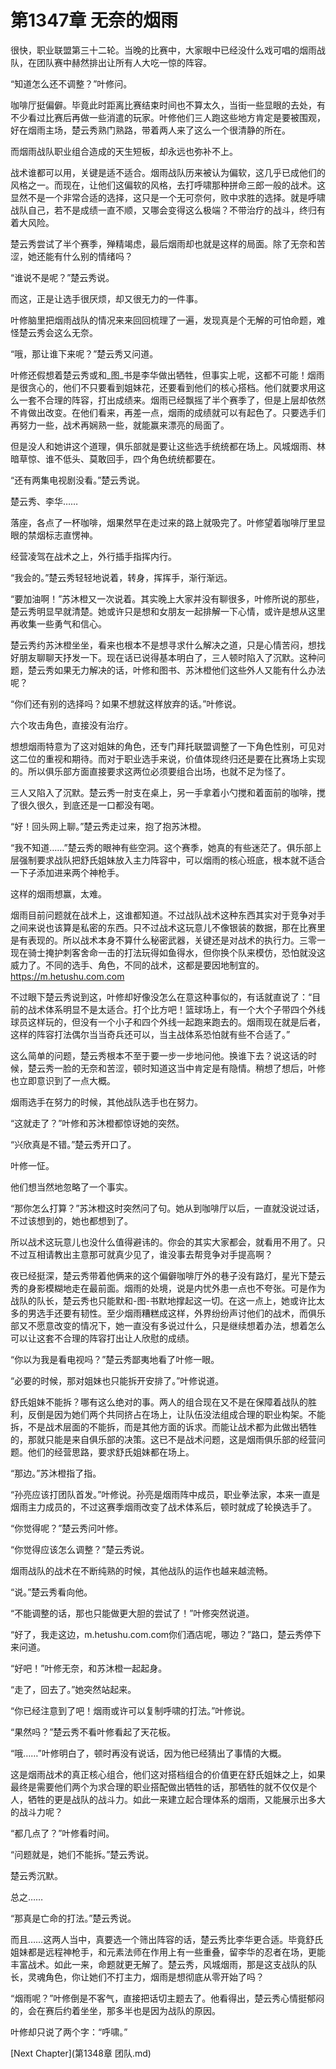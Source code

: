 # 第1347章 无奈的烟雨

很快，职业联盟第三十二轮。当晚的比赛中，大家眼中已经没什么戏可唱的烟雨战队，在团队赛中赫然排出让所有人大吃一惊的阵容。

“知道怎么还不调整？”叶修问。

咖啡厅挺偏僻。毕竟此时距离比赛结束时间也不算太久，当街一些显眼的去处，有不少看过比赛后再做一些消遣的玩家。叶修他们三人跑这些地方肯定是要被围观，好在烟雨主场，楚云秀熟门熟路，带着两人来了这么一个很清静的所在。

而烟雨战队职业组合造成的天生短板，却永远也弥补不上。

战术谁都可以用，关键是适不适合。烟雨战队历来被认为偏软，这几乎已成他们的风格之一。而现在，让他们这偏软的风格，去打呼啸那种拼命三郎一般的战术。这显然不是一个非常合适的选择，这只是一个无可奈何，败中求胜的选择。就是呼啸战队自己，若不是成绩一直不顺，又哪会变得这么极端？不带治疗的战斗，终归有着大风险。

楚云秀尝试了半个赛季，殚精竭虑，最后烟雨却也就是这样的局面。除了无奈和苦涩，她还能有什么别的情绪吗？

“谁说不是呢？”楚云秀说。

而这，正是让选手很厌烦，却又很无力的一件事。

叶修脑里把烟雨战队的情况来来回回梳理了一遍，发现真是个无解的可怕命题，难怪楚云秀会这么无奈。

“哦，那让谁下来呢？”楚云秀又问道。

叶修还假想着楚云秀或和_图_书是李华做出牺牲，但事实上呢，这都不可能！烟雨是很贪心的，他们不只要看到姐妹花，还要看到他们的核心搭档。他们就要求用这么一套不合理的阵容，打出成绩来。烟雨已经飘摇了半个赛季了，但是上层却依然不肯做出改变。在他们看来，再差一点，烟雨的成绩就可以有起色了。只要选手们再努力一些，战术再娴熟一些，就能赢来漂亮的局面了。

但是没人和她讲这个道理，俱乐部就是要让这些选手统统都在场上。风城烟雨、林暗草惊、谁不低头、莫敢回手，四个角色统统都要在。

“还有两集电视剧没看。”楚云秀说。

楚云秀、李华……

落座，各点了一杯咖啡，烟果然早在走过来的路上就吸完了。叶修望着咖啡厅里显眼的禁烟标志直愣神。

经营凌驾在战术之上，外行插手指挥内行。

“我会的。”楚云秀轻轻地说着，转身，挥挥手，渐行渐远。

“要加油啊！”苏沐橙又一次说着。其实晚上大家并没有聊很多，叶修所说的那些，楚云秀明显早就清楚。她或许只是想和女朋友一起排解一下心情，或许是想从这里再收集一些勇气和信心。

楚云秀约苏沐橙坐坐，看来也根本不是想寻求什么解决之道，只是心情苦闷，想找好朋友聊聊天抒发一下。现在话已说得基本明白了，三人顿时陷入了沉默。这种问题，楚云秀如果无力解决的话，叶修和图书、苏沐橙他们这些外人又能有什么办法呢？

“你们还有别的选择吗？如果不想就这样放弃的话。”叶修说。

六个攻击角色，直接没有治疗。

想想烟雨特意为了这对姐妹的角色，还专门拜托联盟调整了一下角色性别，可见对这二位的重视和期待。而对于职业选手来说，价值体现终归还是要在比赛场上实现的。所以俱乐部方面直接要求这两位必须要组合出场，也就不足为怪了。

三人又陷入了沉默。楚云秀一肘支在桌上，另一手拿着小勺搅和着面前的咖啡，搅了很久很久，到底还是一口都没有喝。

“好！回头网上聊。”楚云秀走过来，抱了抱苏沐橙。

“我不知道……”楚云秀的眼神有些空洞。这个赛季，她真的有些迷茫了。俱乐部上层强制要求战队把舒氏姐妹放入主力阵容中，可以烟雨的核心班底，根本就不适合一下子添加进来两个神枪手。

这样的烟雨想赢，太难。

烟雨目前问题就在战术上，这谁都知道。不过战队战术这种东西其实对于竞争对手之间来说也该算是私密的东西。只不过战术这玩意儿不像银装的数据，那在比赛里是有表现的。所以战术本身不算什么秘密武器，关键还是对战术的执行力。三零一现在骑士掩护刺客舍命一击的打法玩得如鱼得水，但你换个队来模仿，恐怕就没这威力了。不同的选手、角色，不同的战术，这都是要因地制宜的。https://m.hetushu.com.com

不过眼下楚云秀说到这，叶修却好像没怎么在意这种事似的，有话就直说了：“目前的战术体系明显不是太适合。打个比方吧！篮球场上，有一个大个子带四个外线球员这样玩的，但没有一个小子和四个外线一起跑来跑去的。烟雨现在就是后者，这样的阵容打法偶尔当当奇兵还可以，当主战体系恐怕就有些不合适了。”

这么简单的问题，楚云秀根本不至于要一步一步地问他。换谁下去？说这话的时候，楚云秀一脸的无奈和苦涩，顿时知道这当中肯定是有隐情。稍想了想后，叶修也立即意识到了一点大概。

烟雨选手在努力的时候，其他战队选手也在努力。

“这就走了？”叶修和苏沐橙都惊讶她的突然。

“兴欣真是不错。”楚云秀开口了。

叶修一怔。

他们想当然地忽略了一个事实。

“那你怎么打算？”苏沐橙这时突然问了句。她从到咖啡厅以后，一直就没说过话，不过该想到的，她也都想到了。

所以战术这玩意儿也没什么值得避讳的。你会的其实大家都会，就看用不用了。只不过互相请教出主意那可就真少见了，谁没事去帮竞争对手提高啊？

夜已经挺深，楚云秀带着他俩来的这个偏僻咖啡厅外的巷子没有路灯，星光下楚云秀的身影模糊地走在最前面。烟雨的处境，说是内忧外患一点也不夸张。可是作为战队的队长，楚云秀也只能默和-图-书默地撑起这一切。在这一点上，她或许比太多的男选手还要有韧性。至少烟雨糟糕成这样，外界纷纷声讨他们的战术，而俱乐部又不愿意改变的情况下，她一直没有多说过什么，只是继续想着办法，想着怎么可以让这套不合理的阵容打出让人欣慰的成绩。

“你以为我是看电视吗？”楚云秀鄙夷地看了叶修一眼。

“必要的时候，那对姐妹也只能拆开安排了。”叶修说道。

舒氏姐妹不能拆？哪有这么绝对的事。两人的组合现在又不是在保障着战队的胜利，反倒是因为她们两个共同挤占在场上，让队伍没法组成合理的职业构架。不能拆，不是战术层面的不能拆，而是其他方面的诉求。而能让战术都为此做出牺牲的，那就只能是来自俱乐部的决策。这已不是战术问题，这是烟雨俱乐部的经营问题。他们的经营思路，要求舒氏姐妹都在场上。

“那边。”苏沐橙指了指。

“孙亮应该打团队首发。”叶修说。孙亮是烟雨阵中成员，职业拳法家，本来一直是烟雨主力成员的，不过这赛季烟雨改变了战术体系后，顿时就成了轮换选手了。

“你觉得呢？”楚云秀问叶修。

“你觉得应该怎么调整？”楚云秀说。

烟雨战队的战术在不断纯熟的时候，其他战队的运作也越来越流畅。

“说。”楚云秀看向他。

“不能调整的话，那也只能做更大胆的尝试了！”叶修突然说道。

“好了，我走这边，m.hetushu.com.com你们酒店呢，哪边？”路口，楚云秀停下来问道。

“好吧！”叶修无奈，和苏沐橙一起起身。

“走了，回去了。”她突然站起来。

“你已经注意到了吧！烟雨或许可以复制呼啸的打法。”叶修说。

“果然吗？”楚云秀不看叶修看起了天花板。

“哦……”叶修明白了，顿时再没有说话，因为他已经猜出了事情的大概。

这是烟雨战术的真正核心组合，他们这对搭档组合的价值更在舒氏姐妹之上，如果最终是需要他们两个为求合理的职业搭配做出牺牲的话，那牺牲的就不仅仅是个人，牺牲的更是战队的战斗力。如此一来建立起合理体系的烟雨，又能展示出多大的战斗力呢？

“都几点了？”叶修看时间。

“问题就是，她们不能拆。”楚云秀说。

楚云秀沉默。

总之……

“那真是亡命的打法。”楚云秀说。

而且……这两人当中，真要选一个筛出阵容的话，楚云秀比李华更合适。毕竟舒氏姐妹都是远程神枪手，和元素法师在作用上有一些重叠，留李华的忍者在场，更能丰富战术。如此一来，命题就更无解了。楚云秀，风城烟雨，那是这支战队的队长，灵魂角色，你让她们不打主力，烟雨是想彻底从零开始了吗？

“烟雨呢？”叶修倒是不客气，直接把话切主题去了。他看得出，楚云秀心情挺郁闷的，会在赛后约着坐坐，那多半也是因为战队的原因。

叶修却只说了两个字：“呼啸。”



[Next Chapter](第1348章 团队.md)